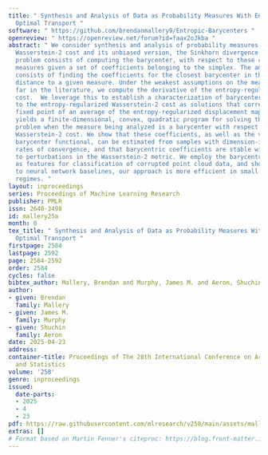 ```yaml
---
title: " Synthesis and Analysis of Data as Probability Measures With Entropy-Regularized
  Optimal Transport "
software: " https://github.com/brendanmallery9/Entropic-Barycenters "
openreview: " https://openreview.net/forum?id=faax2oJkba "
abstract: " We consider synthesis and analysis of probability measures using the entropy-regularized
  Wasserstein-2 cost and its unbiased version, the Sinkhorn divergence. The synthesis
  problem consists of computing the barycenter, with respect to these costs, of reference
  measures given a set of coefficients belonging to the simplex. The analysis problem
  consists of finding the coefficients for the closest barycenter in the Wasserstein-2
  distance to a given measure. Under the weakest assumptions on the measures thus
  far in the literature, we compute the derivative of the entropy-regularized Wasserstein-2
  cost.  We leverage this to establish a characterization of barycenters with respect
  to the entropy-regularized Wasserstein-2 cost as solutions that correspond to a
  fixed point of an average of the entropy-regularized displacement maps.  This characterization
  yields a finite-dimensional, convex, quadratic program for solving the analysis
  problem when the measure being analyzed is a barycenter with respect to the entropy-regularized
  Wasserstein-2 cost. We show that these coefficients, as well as the value of the
  barycenter functional, can be estimated from samples with dimension-independent
  rates of convergence, and that barycentric coefficients are stable with respect
  to perturbations in the Wasserstein-2 metric. We employ the barycentric coefficients
  as features for classification of corrupted point cloud data, and show that compared
  to neural network baselines, our approach is more efficient in small training data
  regimes. "
layout: inproceedings
series: Proceedings of Machine Learning Research
publisher: PMLR
issn: 2640-3498
id: mallery25a
month: 0
tex_title: " Synthesis and Analysis of Data as Probability Measures With Entropy-Regularized
  Optimal Transport "
firstpage: 2584
lastpage: 2592
page: 2584-2592
order: 2584
cycles: false
bibtex_author: Mallery, Brendan and Murphy, James M. and Aeron, Shuchin
author:
- given: Brendan
  family: Mallery
- given: James M.
  family: Murphy
- given: Shuchin
  family: Aeron
date: 2025-04-23
address:
container-title: Proceedings of The 28th International Conference on Artificial Intelligence
  and Statistics
volume: '258'
genre: inproceedings
issued:
  date-parts:
  - 2025
  - 4
  - 23
pdf: https://raw.githubusercontent.com/mlresearch/v258/main/assets/mallery25a/mallery25a.pdf
extras: []
# Format based on Martin Fenner's citeproc: https://blog.front-matter.io/posts/citeproc-yaml-for-bibliographies/
---
```

